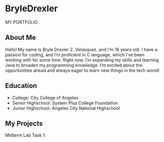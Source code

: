 # BryleDrexler
MY PORTFOLIO
## About Me 
Hello! My name is Bryle Drexler Z. Velasquez, and I’m 18 years old. I have a passion for coding, and I’m proficient in C language, which I’ve been working with for some time. Right now, I’m expanding my skills and learning Java to broaden my programming knowledge. I’m excited about the opportunities ahead and always eager to learn new things in the tech world!
## Education
- College: City College of Angeles
- Senior Highschool: System Plus College Foundation
- Junior Highschool: Angeles City National Highschool
## My Projects
 Midterm Lab Task 1: 

